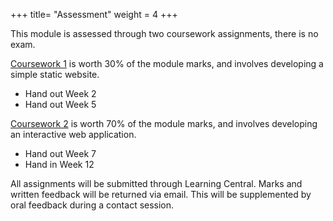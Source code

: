 +++
title= "Assessment"
weight = 4
+++

This module is assessed through two coursework assignments, there is no exam.

[Coursework 1](cw1) is worth 30% of the module marks, and involves developing a simple static website.

-   Hand out Week 2
-   Hand out Week 5

[Coursework 2](cw2) is worth 70% of the module marks, and involves developing an interactive web application.

-   Hand out Week 7
-   Hand in Week 12

All assignments will be submitted through Learning Central. Marks and written feedback will be returned via email. This will be supplemented by oral feedback during a contact session.
